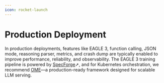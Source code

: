 ```yaml
---
icon: rocket-launch
---
```


# Production Deployment

In production deployments, features like EAGLE 3, function calling, JSON mode, reasoning parser, metrics, and crash dump are typically enabled to improve performance, reliability, and observability. The EAGLE 3 training pipeline is powered by [SpecForge](https://github.com/sgl-project/SpecForge)➚, and for Kubernetes orchestration, we recommend [OME](https://github.com/sgl-project/ome)—a production-ready framework designed for scalable LLM serving.
